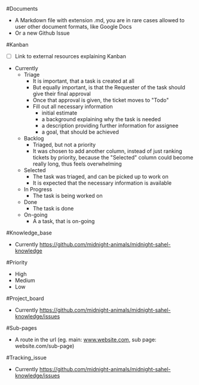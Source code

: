 

#Documents
 - A Markdown file with extension .md, you are in rare cases allowed to user other document formats, like Google Docs
 - Or a new Github Issue

#Kanban
- [ ] Link to external resources explaining Kanban
- Currently
  - Triage
    - It is important, that a task is created at all
    - But equally important, is that the Requester of the task should give their final approval
    - Once that approval is given, the ticket moves to "Todo"
    - Fill out all necessary information
      - initial estimate
      - a background explaining why the task is needed
      - a description providing further information for assignee
      - a goal, that should be achieved
  - Backlog
    - Triaged, but not a priority
    - It was chosen to add another column, instead of just ranking tickets by priority, because the "Selected" column could become really long, thus feels overwhelming
  - Selected
    - The task was triaged, and can be picked up to work on
    - It is expected that the necessary information is available
  - In Progress
    - The task is being worked on
  - Done
    - The task is done
  - On-going
    - A a task, that is on-going

#Knowledge_base
- Currently https://github.com/midnight-animals/midnight-sahel-knowledge

#Priority
- High
- Medium
- Low

#Project_board
- Currently https://github.com/midnight-animals/midnight-sahel-knowledge/issues

#Sub-pages
 - A route in the url (eg. main: www.website.com, sub page: website.com/sub-page)

#Tracking_issue
- Currently https://github.com/midnight-animals/midnight-sahel-knowledge/issues
